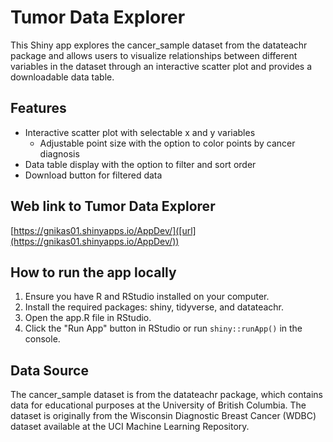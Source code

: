 # Tumor Data Explorer
This Shiny app explores the cancer_sample dataset from the datateachr package and allows users to visualize relationships between different variables in the dataset through an interactive scatter plot and provides a downloadable data table.

## Features
- Interactive scatter plot with selectable x and y variables
    - Adjustable point size with the option to color points by cancer diagnosis
- Data table display with the option to filter and sort order
- Download button for filtered data

## Web link to Tumor Data Explorer
[https://gnikas01.shinyapps.io/AppDev/]([url](https://gnikas01.shinyapps.io/AppDev/))

## How to run the app locally
1. Ensure you have R and RStudio installed on your computer.
2. Install the required packages: shiny, tidyverse, and datateachr.
3. Open the app.R file in RStudio.
4. Click the "Run App" button in RStudio or run `shiny::runApp()` in the console.

## Data Source
The cancer_sample dataset is from the datateachr package, which contains data for educational purposes at the University of British Columbia. The dataset is originally from the Wisconsin Diagnostic Breast Cancer (WDBC) dataset available at the UCI Machine Learning Repository.

